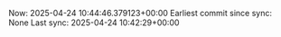 Now: 2025-04-24 10:44:46.379123+00:00 Earliest commit since sync: None Last sync: 2025-04-24 10:42:29+00:00
